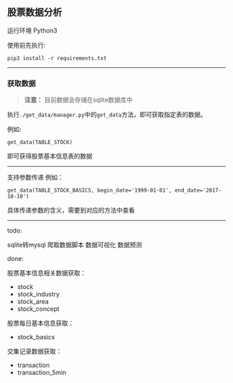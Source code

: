 ## 股票数据分析

运行环境 Python3

使用前先执行:

```
pip3 install -r requirements.txt
```

-----

### 获取数据

> **注意：** 目前数据会存储在sqlite数据库中

执行`./get_data/manager.py`中的`get_data`方法，即可获取指定表的数据。

例如:

```
get_data(TABLE_STOCK)
```

即可获得股票基本信息表的数据

----

支持参数传递 例如：

```
get_data(TABLE_STOCK_BASICS, begin_date='1999-01-01', end_date='2017-10-10')
```

具体传递参数的含义，需要到对应的方法中查看

-----

todo:

sqlite转mysql
爬取数据脚本
数据可视化
数据预测

done:

股票基本信息相关数据获取：

- stock
- stock_industry
- stock_area
- stock_concept

股票每日基本信息获取：

- stock_basics

交集记录数据获取：

- transaction
- transaction_5min
